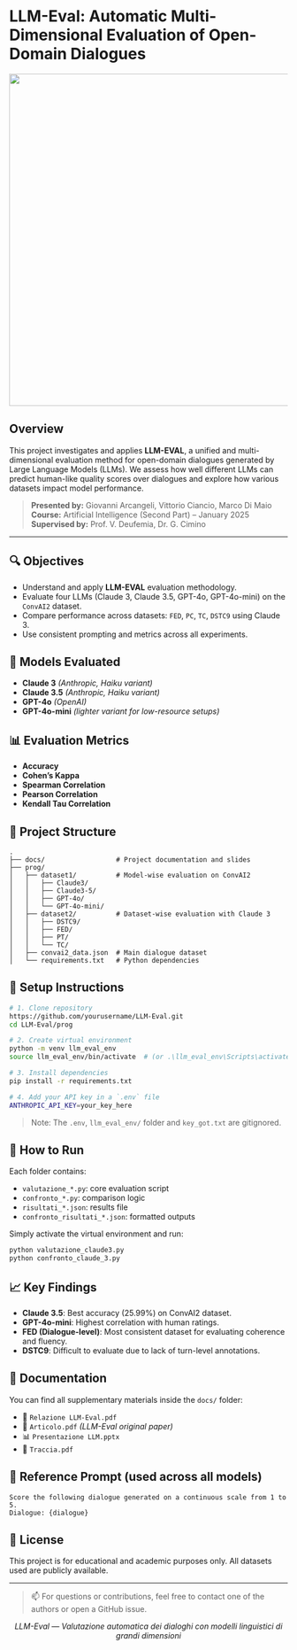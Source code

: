 # LLM-Eval: Automatic Multi-Dimensional Evaluation of Open-Domain Dialogues

<p align="center">
  <img src="https://raw.githubusercontent.com/VittorioCiancio/LLM-Eval/main/docs/banner.png" width="600"/>
</p>

## Overview
This project investigates and applies **LLM-EVAL**, a unified and multi-dimensional evaluation method for open-domain dialogues generated by Large Language Models (LLMs). We assess how well different LLMs can predict human-like quality scores over dialogues and explore how various datasets impact model performance.

> **Presented by:** Giovanni Arcangeli, Vittorio Ciancio, Marco Di Maio  
> **Course:** Artificial Intelligence (Second Part) – January 2025  
> **Supervised by:** Prof. V. Deufemia, Dr. G. Cimino

---

## 🔍 Objectives
- Understand and apply **LLM-EVAL** evaluation methodology.
- Evaluate four LLMs (Claude 3, Claude 3.5, GPT-4o, GPT-4o-mini) on the `ConvAI2` dataset.
- Compare performance across datasets: `FED`, `PC`, `TC`, `DSTC9` using Claude 3.
- Use consistent prompting and metrics across all experiments.

## 🧠 Models Evaluated
- **Claude 3** *(Anthropic, Haiku variant)*
- **Claude 3.5** *(Anthropic, Haiku variant)*
- **GPT-4o** *(OpenAI)*
- **GPT-4o-mini** *(lighter variant for low-resource setups)*

## 📊 Evaluation Metrics
- **Accuracy**
- **Cohen’s Kappa**
- **Spearman Correlation**
- **Pearson Correlation**
- **Kendall Tau Correlation**

## 📁 Project Structure
```
.
├── docs/                  # Project documentation and slides
├── prog/
│   ├── dataset1/          # Model-wise evaluation on ConvAI2
│   │   ├── Claude3/
│   │   ├── Claude3-5/
│   │   ├── GPT-4o/
│   │   └── GPT-4o-mini/
│   ├── dataset2/          # Dataset-wise evaluation with Claude 3
│   │   ├── DSTC9/
│   │   ├── FED/
│   │   ├── PT/
│   │   └── TC/
│   ├── convai2_data.json  # Main dialogue dataset
│   └── requirements.txt   # Python dependencies
```

## 🧪 Setup Instructions
```bash
# 1. Clone repository
https://github.com/yourusername/LLM-Eval.git
cd LLM-Eval/prog

# 2. Create virtual environment
python -m venv llm_eval_env
source llm_eval_env/bin/activate  # (or .\llm_eval_env\Scripts\activate on Windows)

# 3. Install dependencies
pip install -r requirements.txt

# 4. Add your API key in a `.env` file
ANTHROPIC_API_KEY=your_key_here
```

> Note: The `.env`, `llm_eval_env/` folder and `key_got.txt` are gitignored.

## 🚀 How to Run
Each folder contains:
- `valutazione_*.py`: core evaluation script
- `confronto_*.py`: comparison logic
- `risultati_*.json`: results file
- `confronto_risultati_*.json`: formatted outputs

Simply activate the virtual environment and run:
```bash
python valutazione_claude3.py
python confronto_claude_3.py
```

## 📈 Key Findings
- **Claude 3.5**: Best accuracy (25.99%) on ConvAI2 dataset.
- **GPT-4o-mini**: Highest correlation with human ratings.
- **FED (Dialogue-level)**: Most consistent dataset for evaluating coherence and fluency.
- **DSTC9**: Difficult to evaluate due to lack of turn-level annotations.

## 📘 Documentation
You can find all supplementary materials inside the `docs/` folder:
- 📄 `Relazione LLM-Eval.pdf`
- 📰 `Articolo.pdf` *(LLM-Eval original paper)*
- 📊 `Presentazione LLM.pptx`
- 📝 `Traccia.pdf`

## 🧠 Reference Prompt (used across all models)
```text
Score the following dialogue generated on a continuous scale from 1 to 5.
Dialogue: {dialogue}
```

## 📜 License
This project is for educational and academic purposes only. All datasets used are publicly available.

---

> 📫 For questions or contributions, feel free to contact one of the authors or open a GitHub issue.

<p align="center"><i>LLM-Eval — Valutazione automatica dei dialoghi con modelli linguistici di grandi dimensioni</i></p>

